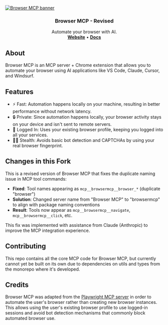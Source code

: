 <a href="https://browsermcp.io">
  <img src="./.github/images/banner.png" alt="Browser MCP banner">
</a>

<h3 align="center">Browser MCP - Revised</h3>

<p align="center">
  Automate your browser with AI.
  <br />
  <a href="https://browsermcp.io"><strong>Website</strong></a> 
  •
  <a href="https://docs.browsermcp.io"><strong>Docs</strong></a>
</p>

## About

Browser MCP is an MCP server + Chrome extension that allows you to automate your browser using AI applications like VS Code, Claude, Cursor, and Windsurf.

## Features

- ⚡ Fast: Automation happens locally on your machine, resulting in better performance without network latency.
- 🔒 Private: Since automation happens locally, your browser activity stays on your device and isn't sent to remote servers.
- 👤 Logged In: Uses your existing browser profile, keeping you logged into all your services.
- 🥷🏼 Stealth: Avoids basic bot detection and CAPTCHAs by using your real browser fingerprint.

## Changes in this Fork

This is a revised version of Browser MCP that fixes the duplicate naming issue in MCP tool commands:
- **Fixed**: Tool names appearing as `mcp__browsermcp__browser_*` (duplicate "browser")
- **Solution**: Changed server name from "Browser MCP" to "browsermcp" to align with package naming conventions
- **Result**: Tools now appear as `mcp__browsermcp__navigate`, `mcp__browsermcp__click`, etc.

This fix was implemented with assistance from Claude (Anthropic) to improve the MCP integration experience.

## Contributing

This repo contains all the core MCP code for Browser MCP, but currently cannot yet be built on its own due to dependencies on utils and types from the monorepo where it's developed.

## Credits

Browser MCP was adapted from the [Playwright MCP server](https://github.com/microsoft/playwright-mcp) in order to automate the user's browser rather than creating new browser instances. This allows using the user's existing browser profile to use logged-in sessions and avoid bot detection mechanisms that commonly block automated browser use.

